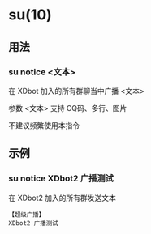 # su(10)

## 用法

### su notice <文本>

在 XDbot 加入的所有群聊当中广播 <文本>

参数 <文本> 支持 CQ码、多行、图片

不建议频繁使用本指令

## 示例

### su notice XDbot2 广播测试

在 XDbot2 加入的所有群发送文本

```
【超级广播】
XDbot2 广播测试
```
